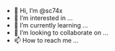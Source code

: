 - 👋 Hi, I’m @sc74x
- 👀 I’m interested in ...
- 🌱 I’m currently learning ...
- 💞️ I’m looking to collaborate on ...
- 📫 How to reach me ...

<!---
sc74x/sc74x is a ✨ special ✨ repository because its `README.md` (this file) appears on your GitHub profile.
You can click the Preview link to take a look at your changes.
--->
